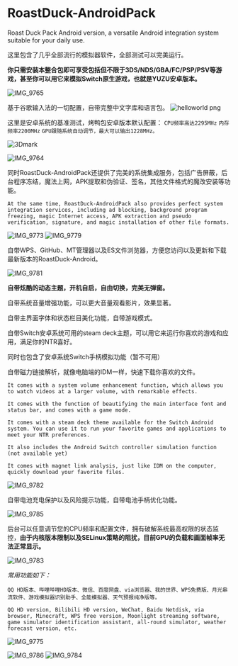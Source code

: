 # RoastDuck-AndroidPack
Roast Duck Pack Android version, a versatile Android integration system suitable for your daily use.

这里包含了几乎全部流行的模拟器软件，全部测试可以完美运行。

**你只需安装本整合包即可享受包括但不限于3DS/NDS/GBA/FC/PSP/PSV等游戏，甚至你可以用它来模拟Switch原生游戏，也就是YUZU安卓版本。**

![IMG_9765](https://github.com/sskyNS/RoastDuck-AndroidPack/assets/121209531/82a0f558-50b0-4bf8-b6f1-10a4aea9d746)

基于谷歌输入法的一切配置，自带完整中文字库和语言包。
![helloworld png](https://github.com/sskyNS/RoastDuck-AndroidPack/assets/121209531/5b9a9717-1327-46ff-b5f1-ecff112cfde8)


这里是安卓系统的基准测试，烤鸭包安卓版本默认配置：
```CPU频率高达2295MHz```
```内存频率2200MHz```
```GPU跟随系统自动调节，最大可以输出1228MHz。```

![3Dmark](https://github.com/sskyNS/RoastDuck-AndroidPack/assets/121209531/a695afb7-3c4d-4f51-9c60-0a5873eabb0b)


![IMG_9764](https://github.com/sskyNS/RoastDuck-AndroidPack/assets/121209531/67f9fe33-fe62-48ac-852b-88415d001411)

同时RoastDuck-AndroidPack还提供了完美的系统集成服务，包括广告屏蔽，后台程序冻结，魔法上网，APK提取和伪验证、签名，其他文件格式的魔改安装等功能。

```At the same time, RoastDuck-AndroidPack also provides perfect system integration services, including ad blocking, background program freezing, magic Internet access, APK extraction and pseudo verification, signature, and magic installation of other file formats.```

![IMG_9773](https://github.com/sskyNS/RoastDuck-AndroidPack/assets/121209531/be1777a8-4f43-44e8-b30c-757faebe0223)
![IMG_9779](https://github.com/sskyNS/RoastDuck-AndroidPack/assets/121209531/30947c28-243f-4b8b-9ffc-517e74e2e8c1)


自带WPS、GitHub、MT管理器以及ES文件浏览器，方便您访问以及更新和下载最新版本的RoastDuck-Android。

![IMG_9781](https://github.com/sskyNS/RoastDuck-AndroidPack/assets/121209531/29f79946-cc2e-4a85-86be-0b18a49e1d8f)


**自带炫酷的动态主题，开机自启，自由切换，完美无弹窗。**

自带系统音量增强功能，可以更大音量观看影片，效果显著。

自带主界面字体和状态栏目美化功能，自带游戏模式。

自带Switch安卓系统可用的steam deck主题，可以用它来运行你喜欢的游戏和应用，满足你的NTR喜好。

同时也包含了安卓系统Switch手柄模拟功能（暂不可用）

自带磁力链接解析，就像电脑端的IDM一样，快速下载你喜欢的文件。

```It comes with a system volume enhancement function, which allows you to watch videos at a larger volume, with remarkable effects.```

```It comes with the function of beautifying the main interface font and status bar, and comes with a game mode.```

```It comes with a steam deck theme available for the Switch Android system. You can use it to run your favorite games and applications to meet your NTR preferences.```

```It also includes the Android Switch controller simulation function (not available yet)```

```It comes with magnet link analysis, just like IDM on the computer, quickly download your favorite files.```

![IMG_9782](https://github.com/sskyNS/RoastDuck-AndroidPack/assets/121209531/c9295379-67e8-482d-aed0-990d3a2d0f43)

自带电池充电保护以及风险提示功能，自带电池手柄优化功能。

![IMG_9785](https://github.com/sskyNS/RoastDuck-AndroidPack/assets/121209531/ebc6c42f-dade-42ff-a67d-9444e339a3a4)


后台可以任意调节您的CPU频率和配置文件，拥有破解系统最高权限的状态监控，**由于内核版本限制以及SELinux策略的阻扰，目前GPU的负载和画面帧率无法正常显示。**

![IMG_9783](https://github.com/sskyNS/RoastDuck-AndroidPack/assets/121209531/6a806a30-bdb3-4568-ac56-c47366064698)


*常用功能如下：*

```QQ HD版本、哔哩哔哩HD版本、微信、百度网盘、via浏览器、我的世界、WPS免费版、月光串流软件、游戏模拟器识别助手、全能模拟器、天气预报纯净版等。```

```QQ HD version, Bilibili HD version, WeChat, Baidu Netdisk, via browser, Minecraft, WPS free version, Moonlight streaming software, game simulator identification assistant, all-round simulator, weather forecast version, etc.```

![IMG_9775](https://github.com/sskyNS/RoastDuck-AndroidPack/assets/121209531/10d6b0c7-b137-4b8c-a58e-1b96894b6172)

![IMG_9786](https://github.com/sskyNS/RoastDuck-AndroidPack/assets/121209531/513b954e-2620-4717-964f-e686c5743141)
![IMG_9784](https://github.com/sskyNS/RoastDuck-AndroidPack/assets/121209531/5c0848c5-46fc-4d41-a942-ff45f2c1324c)


